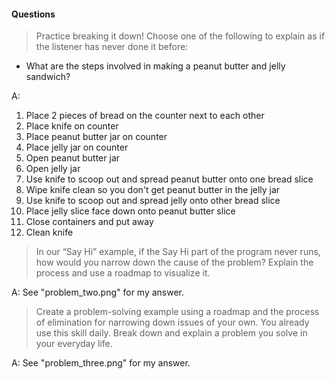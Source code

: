 #### Questions

> Practice breaking it down! Choose one of the following to explain as if the listener has never done it before:

* What are the steps involved in making a peanut butter and jelly sandwich?

A:
1. Place 2 pieces of bread on the counter next to each other
2. Place knife on counter
3. Place peanut butter jar on counter
4. Place jelly jar on counter
5. Open peanut butter jar
6. Open jelly jar
7. Use knife to scoop out and spread peanut butter onto one bread slice
8. Wipe knife clean so you don't get peanut butter in the jelly jar
9. Use knife to scoop out and spread jelly onto other bread slice
10. Place jelly slice face down onto peanut butter slice
11. Close containers and put away
12. Clean knife

> In our “Say Hi” example, if the Say Hi part of the program never runs, how would you narrow down the cause of the problem? Explain the process and use a roadmap to visualize it.

A: See "problem_two.png" for my answer.

> Create a problem-solving example using a roadmap and the process of elimination for narrowing down issues of your own. You already use this skill daily. Break down and explain a problem you solve in your everyday life.

A: See "problem_three.png" for my answer.
